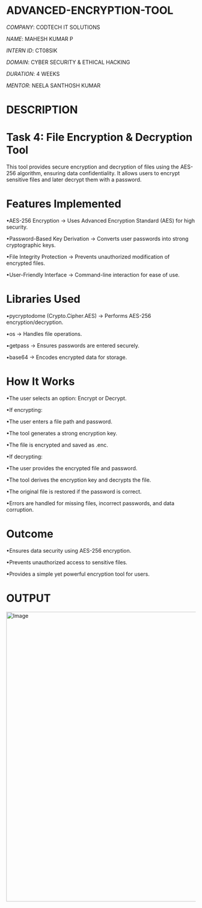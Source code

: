 # ADVANCED-ENCRYPTION-TOOL

*COMPANY*: CODTECH IT SOLUTIONS

*NAME*: MAHESH KUMAR P

*INTERN ID*: CT08SIK

*DOMAIN*: CYBER SECURITY & ETHICAL HACKING

*DURATION*: 4 WEEKS

*MENTOR*: NEELA SANTHOSH KUMAR

# DESCRIPTION

# Task 4: File Encryption & Decryption Tool
This tool provides secure encryption and decryption of files using the AES-256 algorithm, ensuring data confidentiality. It allows users to encrypt sensitive files and later decrypt them with a password.

# Features Implemented
•AES-256 Encryption → Uses Advanced Encryption Standard (AES) for high security.

•Password-Based Key Derivation → Converts user passwords into strong cryptographic keys.

•File Integrity Protection → Prevents unauthorized modification of encrypted files.

•User-Friendly Interface → Command-line interaction for ease of use.

# Libraries Used
•pycryptodome (Crypto.Cipher.AES) → Performs AES-256 encryption/decryption.

•os → Handles file operations.

•getpass → Ensures passwords are entered securely.

•base64 → Encodes encrypted data for storage.

# How It Works
•The user selects an option: Encrypt or Decrypt.

•If encrypting:

  •The user enters a file path and password.
  
  •The tool generates a strong encryption key.
  
  •The file is encrypted and saved as <filename>.enc.
  
•If decrypting:

  •The user provides the encrypted file and password.
  
  •The tool derives the encryption key and decrypts the file.
  
  •The original file is restored if the password is correct.
  
•Errors are handled for missing files, incorrect passwords, and data corruption.

# Outcome
•Ensures data security using AES-256 encryption.

•Prevents unauthorized access to sensitive files.

•Provides a simple yet powerful encryption tool for users.

# OUTPUT

<img width="770" alt="Image" src="https://github.com/user-attachments/assets/217ea2e3-2858-4c84-92e2-92ff0ab1d04a" />
